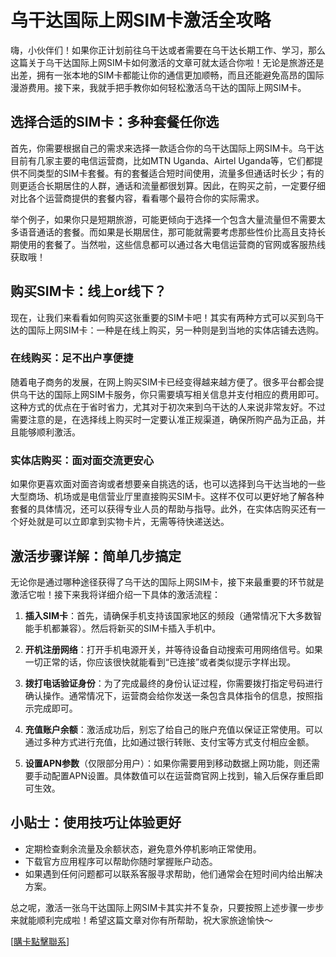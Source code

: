 # 乌干达国际上网SIM卡激活全攻略

嗨，小伙伴们！如果你正计划前往乌干达或者需要在乌干达长期工作、学习，那么这篇关于乌干达国际上网SIM卡如何激活的文章可就太适合你啦！无论是旅游还是出差，拥有一张本地的SIM卡都能让你的通信更加顺畅，而且还能避免高昂的国际漫游费用。接下来，我就手把手教你如何轻松激活乌干达的国际上网SIM卡。

## 选择合适的SIM卡：多种套餐任你选

首先，你需要根据自己的需求来选择一款适合你的乌干达国际上网SIM卡。乌干达目前有几家主要的电信运营商，比如MTN Uganda、Airtel Uganda等，它们都提供不同类型的SIM卡套餐。有的套餐适合短时间使用，流量多但通话时长少；有的则更适合长期居住的人群，通话和流量都很划算。因此，在购买之前，一定要仔细对比各个运营商提供的套餐内容，看看哪个最符合你的实际需求。

举个例子，如果你只是短期旅游，可能更倾向于选择一个包含大量流量但不需要太多语音通话的套餐。而如果是长期居住，那可能就需要考虑那些性价比高且支持长期使用的套餐了。当然啦，这些信息都可以通过各大电信运营商的官网或客服热线获取哦！

## 购买SIM卡：线上or线下？

现在，让我们来看看如何购买这张重要的SIM卡吧！其实有两种方式可以买到乌干达的国际上网SIM卡：一种是在线上购买，另一种则是到当地的实体店铺去选购。

### 在线购买：足不出户享便捷

随着电子商务的发展，在网上购买SIM卡已经变得越来越方便了。很多平台都会提供乌干达的国际上网SIM卡服务，你只需要填写相关信息并支付相应的费用即可。这种方式的优点在于省时省力，尤其对于初次来到乌干达的人来说非常友好。不过需要注意的是，在选择线上购买时一定要认准正规渠道，确保所购产品为正品，并且能够顺利激活。

### 实体店购买：面对面交流更安心

如果你更喜欢面对面咨询或者想要亲自挑选的话，也可以选择到乌干达当地的一些大型商场、机场或是电信营业厅里直接购买SIM卡。这样不仅可以更好地了解各种套餐的具体情况，还可以获得专业人员的帮助与指导。此外，在实体店购买还有一个好处就是可以立即拿到实物卡片，无需等待快递送达。

## 激活步骤详解：简单几步搞定

无论你是通过哪种途径获得了乌干达的国际上网SIM卡，接下来最重要的环节就是激活它啦！接下来我将详细介绍一下具体的激活流程：

1. **插入SIM卡**：首先，请确保手机支持该国家地区的频段（通常情况下大多数智能手机都兼容）。然后将新买的SIM卡插入手机中。
   
2. **开机注册网络**：打开手机电源开关，并等待设备自动搜索可用网络信号。如果一切正常的话，你应该很快就能看到“已连接”或者类似提示字样出现。

3. **拨打电话验证身份**：为了完成最终的身份认证过程，你需要拨打指定号码进行确认操作。通常情况下，运营商会给你发送一条包含具体指令的信息，按照指示完成即可。

4. **充值账户余额**：激活成功后，别忘了给自己的账户充值以保证正常使用。可以通过多种方式进行充值，比如通过银行转账、支付宝等方式支付相应金额。

5. **设置APN参数**（仅限部分用户）：如果你需要用到移动数据上网功能，则还需要手动配置APN设置。具体数值可以在运营商官网上找到，输入后保存重启即可生效。

## 小贴士：使用技巧让体验更好

- 定期检查剩余流量及余额状态，避免意外停机影响正常使用。
- 下载官方应用程序可以帮助你随时掌握账户动态。
- 如果遇到任何问题都可以联系客服寻求帮助，他们通常会在短时间内给出解决方案。

总之呢，激活一张乌干达国际上网SIM卡其实并不复杂，只要按照上述步骤一步步来就能顺利完成啦！希望这篇文章对你有所帮助，祝大家旅途愉快～

[[購卡點擊聯系](https://t.me/s/esim1088)]